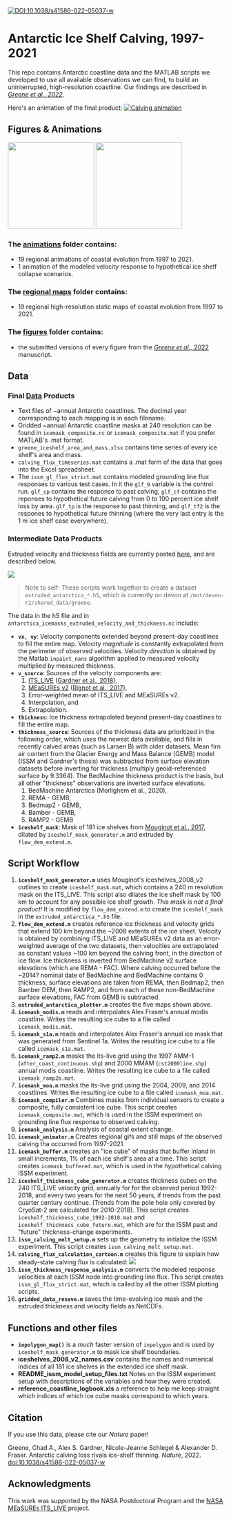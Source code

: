 [![DOI:10.1038/s41586-022-05037-w](https://zenodo.org/badge/DOI/10.1038/s41586-022-05037-w.svg)](https://doi.org/10.1038/s41586-022-05037-w)

# Antarctic Ice Shelf Calving, 1997-2021
This repo contains Antarctic coastline data and the MATLAB scripts we developed to use all available observations we can find, to build an uninterrupted, high-resolution coastline. Our findings are described in *[Greene et al., 2022](https://www.nature.com/articles/s41586-022-05037-w)*.

Here's an animation of the final product: 
[![Calving animation](figures/screenshot.png)](https://youtu.be/mxrcZXS49Sw "Antarctic Ice Shelf Calving, 1997-2021")

## Figures & Animations
<img src="figures/coastal_change_maps.jpg" height="200"></img> <img src="figures/coastal_change_maps_part2.jpg" height="200"></img>

### The [animations](animations) folder contains: 
* 19 regional animations of coastal evolution from 1997 to 2021. 
* 1 animation of the modeled velocity response to hypothetical ice shelf collapse scenarios. 

### The [regional maps](figures/iceshelf_change_regional_maps) folder contains: 
* 19 regional high-resolution static maps of coastal evolution from 1997 to 2021.

### The [figures](figures) folder contains: 
* the submitted versions of every figure from the [*Greene et al.,* 2022](https://doi.org/10.1038/s41586-022-05037-w) manuscript.

## Data 
### Final [Data](data) Products
* Text files of ~annual Antarctic coastlines. The decimal year corresponding to each mapping is in each filename. 
* Gridded ~annual Antarctic coastline masks at 240 resolution can be found in `icemask_composite.nc` or `icemask_composite.mat` if you prefer MATLAB's .mat format. 
* `greene_iceshelf_area_and_mass.xlsx` contains time series of every ice shelf's area and mass. 
* `calving_flux_timeseries.mat` contains a .mat form of the data that goes into the Excel spreadsheet. 
* The `issm_gl_flux_strict.mat` contains modeled grounding line flux responses to various test cases. In it the `glf_0` variable is the control run. `glf_cp` contains the response to past calving, `glf_cf` contains the reponses to hypothetical future calving from 0 to 100 percent ice shelf loss by area. `glf_tp` is the response to past thinning, and `glf_tf2` is the respones to hypothetical future thinning (where the very last entry is the 1 m ice shelf case everywhere). 

### Intermediate Data Products
Extruded velocity and thickness fields are currently posted [here](http://chadagreene.com/data/antarctica_icemasks_extruded_velocity_and_thickness.nc), and are described below.

![](figures/extruded_velocity_thickness_and_masks.jpg)

> Note to self: These scripts work together to create a dataset `extruded_antarctica_*.h5`, which is currently on devon at `/mnt/devon-r2/shared_data/greene`.

The data in the h5 file and in `antarctica_icemasks_extruded_velocity_and_thickness.nc` include: 

* **`vx, vy`**: Velocity components extended beyond present-day coastlines to fill the entire map. Velocity _magnitude_ is constantly extrapolated from the perimeter of observed velocities. Velocity _direction_ is obtained by the Matlab `inpaint_nans` algorithm applied to measured velocity multiplied by measured thickness. 
* **`v_source`**: Sources of the velocity components are:
	1. [ITS\_LIVE](https://nsidc.org/apps/itslive/) ([Gardner et al., 2018](https://doi.org/10.5194/tc-12-521-2018)), 
	2. [MEaSUREs v2](https://nsidc.org/data/NSIDC-0484/versions/2) ([Rignot et al., 2017](https://doi.org/10.5067/D7GK8F5J8M8R)), 
	3. Error-weighted mean of ITS\_LIVE and MEaSUREs v2. 
	4. Interpolation, and
	5. Extrapolation. 
* **`thickness`**: Ice thickness extrapolated beyond present-day coastlines to fill the entire map. 
* **`thickness_source`**: Sources of the thickness data are prioritized in the following order, which uses the newest data available, and fills in recently calved areas (such as Larsen B) with older datasets. Mean firn air content from the Glacier Energy and Mass Balance (GEMB) model (ISSM and Gardner's thesis) was subtracted from surface elevation datasets before inverting for thickness (multiply geoid-referenced surface by 9.3364). The BedMachine thickness product is the basis, but all other "thickness" observations are inverted surface elevations. 
	1. BedMachine Antarctica (Morlighem et al., 2020), 
	2. REMA - GEMB, 
	3. Bedmap2 - GEMB, 
	4. Bamber - GEMB, 
	5. RAMP2 - GEMB
* **`iceshelf_mask`**: Mask of 181 ice shelves from [Mouginot et al., 2017](https://doi.org/10.5067/AXE4121732AD), dilated by `iceshelf_mask_generator.m` and extruded by `flow_dem_extend.m`. 

## Script Workflow 
1. **`iceshelf_mask_generator.m`** uses Mouginot's iceshelves\_2008\_v2 outlines to create `iceshelf_mask.mat`, which contains a 240 m resolution mask on the ITS\_LIVE. This script also dilates the ice shelf mask by 100 km to account for any possible ice shelf growth. *This mask is not a final product!* It is modified by `flow_dem_extend.m` to create the `iceshelf_mask` in the `extruded_antarctica_*.h5` file. 
2. **`flow_dem_extend.m`** creates reference ice thickness and velocity grids that extend 100 km beyond the ~2008 extents of the ice sheet. Velocity is obtained by combining ITS\_LIVE and MEaSUREs v2 data as an error-weighted average of the two datasets, then velocities are extrapolated as constant values ~100 km beyond the calving front, in the direction of ice flow. Ice thickness is inverted from BedMachine v2 surface elevations (which are REMA - FAC). Where calving occurred before the ~2014? nominal date of BedMachine and BedMachine contains 0 thickness, surface elevations are taken from REMA, then Bedmap2, then Bamber DEM, then RAMP2, and from each of these non-BedMachine surface elevations, FAC from GEMB is subtracted.  
3. **`extruded_antarctica_plotter.m`** creates the five maps shown above. 
4. **`icemask_modis.m`** reads and interpolates Alex Fraser's annual modis coastline. Writes the resulting ice cube to a file called `icemask_modis.mat`. 
5. **`icemask_s1a.m`** reads and interpolates Alex Fraser's annual ice mask that was generated from Sentinel 1a. Writes the resulting ice cube to a file called `icemask_s1a.mat`. 
6. **`icemask_ramp2.m`** masks the its-live grid using the 1997 AMM-1 (`after_coast_continuous.shp`) and 2000 MMAM (`cst2000line.shp`) annual modis coastline. Writes the resulting ice cube to a file called `icemask_ramp2b.mat`. 
7. **`icemask_moa.m`** masks the its-live grid using the 2004, 2009, and 2014 coastlines. Writes the resulting ice cube to a file called `icemask_moa.mat`.
8. **`icemask_compiler.m`** Combines masks from individual sensors to create a composite, fully consistent ice cube. This script creates `icemask_composite.mat`, which is used in the ISSM experiment on grounding line flux response to observed calving. 
9. **`icemask_analysis.m`** Analysis of coastal extent change.
10. **`icemask_animator.m`** Creates regional gifs and still maps of the observed calving tha occurred from 1997-2021.  
11. **`icemask_buffer.m`** creates an "ice cube" of masks that buffer inland in small increments, 1% of each ice shelf's area at a time. This script creates `icemask_buffered.mat`, which is used in the hypothetical calving ISSM experiment. 
12. **`iceshelf_thickness_cube_generator.m`** creates thickness cubes on the 240 ITS_LIVE velocity grid, annually for for the observed period 1992-2018, and every two years for the next 50 years, if trends from the past quarter century continue. (Trends from the pole hole only covered by CryoSat-2 are calculated for 2010-2018). This script creates `iceshelf_thickness_cube_1992-2018.mat` and `iceshelf_thickness_cube_future.mat`, which are for the ISSM past and "future" thickness-change experiments.  
13. **`issm_calving_melt_setup.m`** sets up the geometry to initialize the ISSM experiment. This script creates `issm_calving_melt_setup.mat`. 
14. **`calving_flux_calculation_cartoon.m`** creates this figure to explain how steady-state calving flux is calculated:  ![](figures/calving_flux_calculation_cartoon.png)
15. **`issm_thickness_response_analysis.m`** converts the modeled response velocities at each ISSM node into grounding line flux. This script creates `issm_gl_flux_strict.mat`, which is called by all the other ISSM plotting scripts.  
16. **`gridded_data_resave.m`** saves the time-evolving ice mask and the extruded thickness and velocity fields as NetCDFs. 

## Functions and other files 
* **`inpolygon_map()`** is a _much_ faster version of `inpolygon` and is used by `iceshelf_mask_generator.m` to mask ice shelf boundaries. 
* **iceshelves\_2008\_v2\_names.csv** contains the names and numerical indices of all 181 ice shelves in the extended ice shelf mask. 
* **README\_issm\_model\_setup\_files.txt** Notes on the ISSM experiment setup with descriptions of the variables and how they were created. 
* **reference\_coastline\_logbook.xls** a reference to help me keep straight which indices of which ice cube masks correspond to which years. 

## Citation 
If you use this data, please cite our *Nature* paper! 

Greene, Chad A., Alex S. Gardner, Nicole-Jeanne Schlegel & Alexander D. Fraser. Antarctic calving loss rivals ice-shelf thinning. *Nature*, 2022. [doi:10.1038/s41586-022-05037-w](https://doi.org/10.1038/s41586-022-05037-w)

## Acknowledgments 
This work was supported by the NASA Postdoctoral Program and the [NASA MEaSUREs ITS\_LIVE ](https://its-live.jpl.nasa.gov/)project.